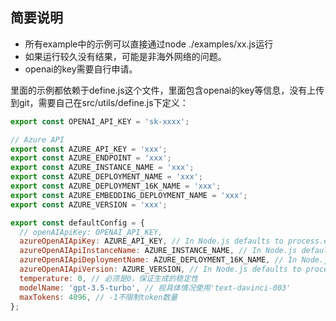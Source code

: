 ## 简要说明
- 所有example中的示例可以直接通过node ./examples/xx.js运行
- 如果运行较久没有结果，可能是非海外网络的问题。
- openai的key需要自行申请。


里面的示例都依赖于define.js这个文件，里面包含openai的key等信息，没有上传到git，需要自己在src/utils/define.js下定义：

```js
export const OPENAI_API_KEY = 'sk-xxxx';

// Azure API
export const AZURE_API_KEY = 'xxx';
export const AZURE_ENDPOINT = 'xxx';
export const AZURE_INSTANCE_NAME = 'xxx';
export const AZURE_DEPLOYMENT_NAME = 'xxx';
export const AZURE_DEPLOYMENT_16K_NAME = 'xxx';
export const AZURE_EMBEDDING_DEPLOYMENT_NAME = 'xxx';
export const AZURE_VERSION = 'xxx';

export const defaultConfig = {
  // openAIApiKey: OPENAI_API_KEY,
  azureOpenAIApiKey: AZURE_API_KEY, // In Node.js defaults to process.env.AZURE_OPENAI_API_KEY
  azureOpenAIApiInstanceName: AZURE_INSTANCE_NAME, // In Node.js defaults to process.env.AZURE_OPENAI_API_INSTANCE_NAME
  azureOpenAIApiDeploymentName: AZURE_DEPLOYMENT_16K_NAME, // In Node.js defaults to process.env.AZURE_OPENAI_API_DEPLOYMENT_NAME
  azureOpenAIApiVersion: AZURE_VERSION, // In Node.js defaults to process.env.AZURE_OPENAI_API_VERSION
  temperature: 0, // 必须是0，保证生成的稳定性
  modelName: 'gpt-3.5-turbo', // 视具体情况使用'text-davinci-003'
  maxTokens: 4096, // -1不限制token数量
};
```